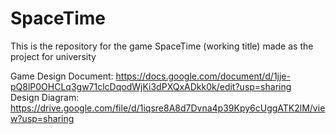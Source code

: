 # SpaceTime
This is the repository for the game SpaceTime (working title) made as the project for university

Game Design Document: https://docs.google.com/document/d/1jje-pQ8lP0OHCLq3gw71clcDqodWjKi3dPXQxADkk0k/edit?usp=sharing <br />
Design Diagram: https://drive.google.com/file/d/1iqsre8A8d7Dvna4p39Kpy6cUggATK2lM/view?usp=sharing

